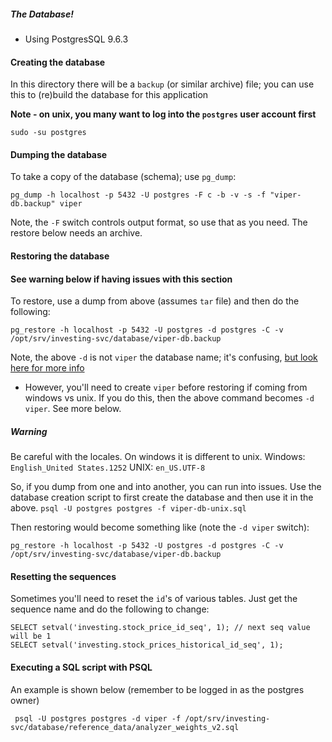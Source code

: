 

##### The Database!

* Using PostgresSQL 9.6.3

#### Creating the database

In this directory there will be a `backup` (or similar archive) file; you can use this to (re)build the database for this application

**Note - on unix, you many want to log into the `postgres` user account first**

```
sudo -su postgres
```

#### Dumping the database

To take a copy of the database (schema); use `pg_dump`:
```
pg_dump -h localhost -p 5432 -U postgres -F c -b -v -s -f "viper-db.backup" viper
```
Note, the `-F` switch controls output format, so use that as you need. The restore below needs an archive.

#### Restoring the database

#### See warning below if having issues with this section

To restore, use a dump from above (assumes `tar` file) and then do the following:
```
pg_restore -h localhost -p 5432 -U postgres -d postgres -C -v /opt/srv/investing-svc/database/viper-db.backup
```

Note, the above `-d` is not `viper` the database name; it's confusing, [but look here for more info](https://dba.stackexchange.com/questions/82161/why-pg-restore-ignores-create-error-failed-fatal-database-new-db-does-n)
* However, you'll need to create `viper` before restoring if coming from windows vs unix. If you do this, then the above command becomes `-d viper`. See more below.

##### Warning

Be careful with the locales. On windows it is different to unix.
Windows: `English_United States.1252`
UNIX: `en_US.UTF-8`

So, if you dump from one and into another, you can run into issues.
Use the database creation script to first create the database and then use it in the above.
```psql -U postgres postgres -f viper-db-unix.sql```

Then restoring would become something like (note the `-d viper` switch):
```
pg_restore -h localhost -p 5432 -U postgres -d postgres -C -v /opt/srv/investing-svc/database/viper-db.backup
```

#### Resetting the sequences

Sometimes you'll need to reset the `id`'s of various tables. Just get the sequence name and do the following to change:
```
SELECT setval('investing.stock_price_id_seq', 1); // next seq value will be 1
SELECT setval('investing.stock_prices_historical_id_seq', 1);
```

#### Executing a SQL script with PSQL

An example is shown below (remember to be logged in as the postgres owner)
```
 psql -U postgres postgres -d viper -f /opt/srv/investing-svc/database/reference_data/analyzer_weights_v2.sql
```

